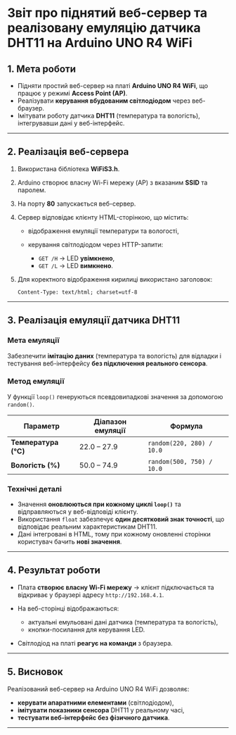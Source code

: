 # Звіт про піднятий веб-сервер та реалізовану емуляцію датчика DHT11 на Arduino UNO R4 WiFi

## 1. Мета роботи

* Підняти простий веб-сервер на платі **Arduino UNO R4 WiFi**, що працює у режимі **Access Point (AP)**.
* Реалізувати **керування вбудованим світлодіодом** через веб-браузер.
* Імітувати роботу датчика **DHT11** (температура та вологість), інтегрувавши дані у веб-інтерфейс.

---

## 2. Реалізація веб-сервера

1. Використана бібліотека **WiFiS3.h**.
2. Arduino створює власну Wi-Fi мережу (AP) з вказаним **SSID** та паролем.
3. На порту **80** запускається веб-сервер.
4. Сервер відповідає клієнту HTML-сторінкою, що містить:

   * відображення емуляції температури та вологості,
   * керування світлодіодом через HTTP-запити:

     * `GET /H` → LED **увімкнено**,
     * `GET /L` → LED **вимкнено**.
5. Для коректного відображення кирилиці використано заголовок:

   ```
   Content-Type: text/html; charset=utf-8
   ```

---

## 3. Реалізація емуляції датчика DHT11

### Мета емуляції

Забезпечити **імітацію даних** (температура та вологість) для відладки і тестування веб-інтерфейсу **без підключення реального сенсора**.

### Метод емуляції

У функції `loop()` генеруються псевдовипадкові значення за допомогою `random()`.

| Параметр             | Діапазон емуляції | Формула                   |
| -------------------- | ----------------- | ------------------------- |
| **Температура (°C)** | 22.0 – 27.9       | `random(220, 280) / 10.0` |
| **Вологість (%)**    | 50.0 – 74.9       | `random(500, 750) / 10.0` |

### Технічні деталі

* Значення **оновлюються при кожному циклі `loop()`** та відправляються у веб-відповіді клієнту.
* Використання `float` забезпечує **один десятковий знак точності**, що відповідає реальним характеристикам DHT11.
* Дані інтегровані в HTML, тому при кожному оновленні сторінки користувач бачить **нові значення**.

---

## 4. Результат роботи

* Плата **створює власну Wi-Fi мережу** → клієнт підключається та відкриває у браузері адресу `http://192.168.4.1`.
* На веб-сторінці відображаються:

  * актуальні емульовані дані датчика (температура та вологість),
  * кнопки-посилання для керування LED.
* Світлодіод на платі **реагує на команди** з браузера.

---

## 5. Висновок

Реалізований веб-сервер на Arduino UNO R4 WiFi дозволяє:

* **керувати апаратними елементами** (світлодіодом),
* **імітувати показники сенсора** DHT11 у реальному часі,
* **тестувати веб-інтерфейс без фізичного датчика**.

---
